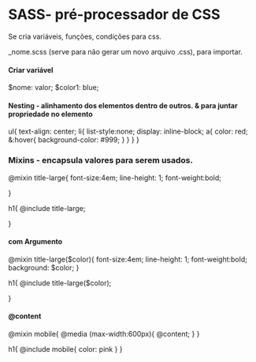 # SASS- pré-processador de CSS
Se cria variáveis, funções, condições para css.


_nome.scss (serve para não gerar um novo arquivo .css), para importar.


#### Criar variável
$nome: valor;
$color1: blue;

#### Nesting - alinhamento dos elementos dentro de outros. & para juntar propriedade no elemento
ul{
    text-align: center;
    li{
        list-style:none;
        display: inline-block;
        a{
            color: red;
            &:hover{ 
            background-color: #999;
          }
        }
    }
}

### Mixins - encapsula valores para serem usados. 
@mixin title-large{
    font-size:4em;
    line-height: 1;
    font-weight:bold;
    
}

h1{
     @include title-large;
    
}

#### com Argumento
@mixin title-large($color){
    font-size:4em;
    line-height: 1;
    font-weight:bold;
    background: $color;
}

h1{
     @include title-large($color);
   
}
#### @content
@mixin mobile{
    @media (max-width:600px){
        @content;
    }
}

h1{
    @include mobile{
        color: pink
    }
}